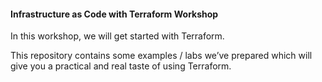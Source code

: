 #### Infrastructure as Code with Terraform Workshop

In this workshop, we will get started with Terraform. 

This repository contains some examples / labs we’ve prepared which will give you a practical and real taste of using Terraform. 